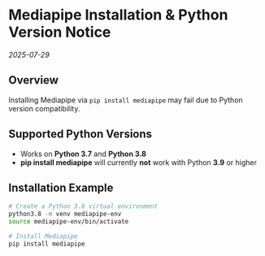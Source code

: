 # Mediapipe Installation & Python Version Notice

*2025-07-29*

## Overview

Installing Mediapipe via `pip install mediapipe` may fail due to Python version compatibility.

## Supported Python Versions

- Works on **Python 3.7** and **Python 3.8**  
- **pip install mediapipe** will currently **not** work with Python **3.9** or higher

## Installation Example

```bash
# Create a Python 3.8 virtual environment
python3.8 -m venv mediapipe-env
source mediapipe-env/bin/activate

# Install Mediapipe
pip install mediapipe
